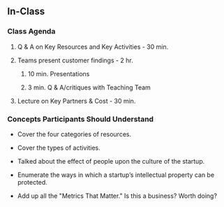 ## In-Class

### Class Agenda

1. Q & A on Key Resources and Key Activities - 30 min.

2. Teams present customer findings - 2 hr.

    1. 10 min. Presentations

    2. 3 min. Q & A/critiques with Teaching Team	

3. Lecture on Key Partners & Cost - 30 min.

### Concepts Participants Should Understand 

* Cover the four categories of resources.

* Cover the types of activities.

* Talked about the effect of people upon the culture of the startup.

* Enumerate the ways in which a startup’s intellectual property can be protected.

* Add up all the "Metrics That Matter." Is this a business? Worth doing?